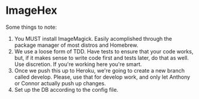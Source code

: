 ImageHex
========

Some things to note:

1. You MUST install ImageMagick. Easily acomplished through the package manager
   of most distros and Homebrew.
2. We use a loose form of TDD. Have tests to ensure that your code works, but,
   if it makes sense to write code first and tests later, do that as well. Use
   discretion. If you're working here you're smart.
3. Once we push this up to Heroku, we're going to create a new branch called
   develop. Please, use that for develop work, and only let Anthony or Connor
   actually push up changes.
4. Set up the DB according to the config file.
